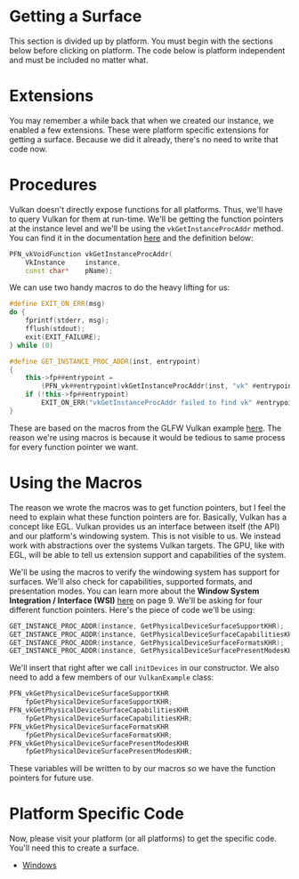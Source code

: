 # Getting a Surface

This section is divided up by platform. You must begin with the sections below before clicking on platform. The code below is platform independent and must be included no matter what.

# Extensions

You may remember a while back that when we created our instance, we enabled a few extensions. These were platform specific extensions for getting a surface. Because we did it already, there's no need to write that code now.

# Procedures

Vulkan doesn't directly expose functions for all platforms. Thus, we'll have to query Vulkan for them at run-time. We'll be getting the function pointers at the instance level and we'll be using the `vkGetInstanceProcAddr` method. You can find it in the documentation [here](https://www.khronos.org/registry/vulkan/specs/1.0/xhtml/vkspec.html#vkGetInstanceProcAddr) and the definition below:

```cpp
PFN_vkVoidFunction vkGetInstanceProcAddr(
    VkInstance     instance,
    const char*    pName);
```

We can use two handy macros to do the heavy lifting for us:

```cpp
#define EXIT_ON_ERR(msg)                                                    \
do {                                                                        \
    fprintf(stderr, msg);                                                   \
    fflush(stdout);                                                         \
    exit(EXIT_FAILURE);                                                     \
} while (0)

#define GET_INSTANCE_PROC_ADDR(inst, entrypoint)                            \
{                                                                           \
    this->fp##entrypoint =                                                  \
        (PFN_vk##entrypoint)vkGetInstanceProcAddr(inst, "vk" #entrypoint);  \
    if (!this->fp##entrypoint)                                              \
        EXIT_ON_ERR("vkGetInstanceProcAddr failed to find vk" #entrypoint); \
}
```

These are based on the macros from the GLFW Vulkan example [here](https://github.com/glfw/glfw/blob/master/tests/vulkan.c). The reason we're using macros is because it would be tedious to same process for every function pointer we want.

# Using the Macros

The reason we wrote the macros was to get function pointers, but I feel the need to explain what these function pointers are for. Basically, Vulkan has a concept like EGL. Vulkan provides us an interface between itself (the API) and our platform's windowing system. This is not visible to us. We instead work with abstractions over the systems Vulkan targets. The GPU, like with EGL, will be able to tell us extension support and capabilities of the system.

We'll be using the macros to verify the windowing system has support for surfaces. We'll also check for capabilities, supported formats, and presentation modes. You can learn more about the **Window System Integration / Interface (WSI)** [here](https://www.khronos.org/files/vulkan10-reference-guide.pdf) on page 9. We'll be asking for four different function pointers. Here's the piece of code we'll be using:

```cpp
GET_INSTANCE_PROC_ADDR(instance, GetPhysicalDeviceSurfaceSupportKHR);
GET_INSTANCE_PROC_ADDR(instance, GetPhysicalDeviceSurfaceCapabilitiesKHR);
GET_INSTANCE_PROC_ADDR(instance, GetPhysicalDeviceSurfaceFormatsKHR);
GET_INSTANCE_PROC_ADDR(instance, GetPhysicalDeviceSurfacePresentModesKHR);
```

We'll insert that right after we call `initDevices` in our constructor. We also need to add a few members of our `VulkanExample` class:

```cpp
PFN_vkGetPhysicalDeviceSurfaceSupportKHR
    fpGetPhysicalDeviceSurfaceSupportKHR;
PFN_vkGetPhysicalDeviceSurfaceCapabilitiesKHR 
    fpGetPhysicalDeviceSurfaceCapabilitiesKHR;
PFN_vkGetPhysicalDeviceSurfaceFormatsKHR 
    fpGetPhysicalDeviceSurfaceFormatsKHR;
PFN_vkGetPhysicalDeviceSurfacePresentModesKHR 
    fpGetPhysicalDeviceSurfacePresentModesKHR;
```

These variables will be written to by our macros so we have the function pointers for future use.

# Platform Specific Code

Now, please visit your platform (or all platforms) to get the specific code. You'll need this to create a surface.

- [Windows](./windows.md)
